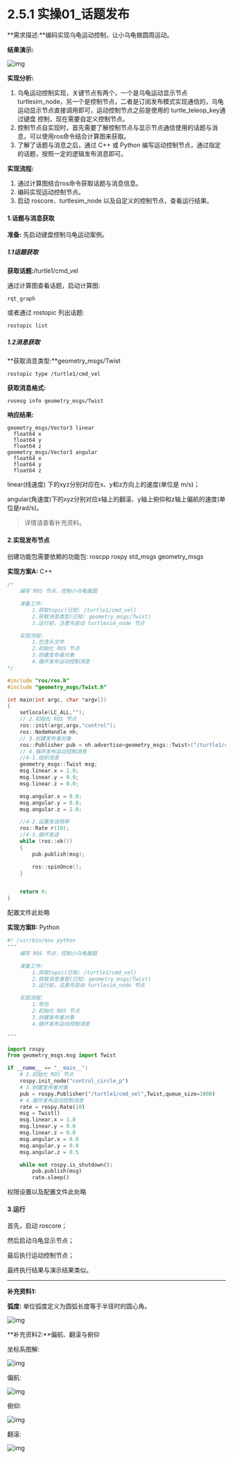 # 2.5.1 实操01_话题发布

**需求描述:**编码实现乌龟运动控制，让小乌龟做圆周运动。

**结果演示:**

![img](.\images\2.5\01_案例01_乌龟画圆.gif)

**实现分析:**

1. 乌龟运动控制实现，关键节点有两个，一个是乌龟运动显示节点 turtlesim_node，另一个是控制节点，二者是订阅发布模式实现通信的，乌龟运动显示节点直接调用即可，运动控制节点之前是使用的 turtle_teleop_key通过键盘 控制，现在需要自定义控制节点。
2. 控制节点自实现时，首先需要了解控制节点与显示节点通信使用的话题与消息，可以使用ros命令结合计算图来获取。
3. 了解了话题与消息之后，通过 C++ 或 Python 编写运动控制节点，通过指定的话题，按照一定的逻辑发布消息即可。

**实现流程:**

1. 通过计算图结合ros命令获取话题与消息信息。
2. 编码实现运动控制节点。
3. 启动 roscore、turtlesim_node 以及自定义的控制节点，查看运行结果。

#### 1.话题与消息获取

**准备:** 先启动键盘控制乌龟运动案例。

##### 1.1话题获取

**获取话题:**/turtle1/cmd_vel

通过计算图查看话题，启动计算图:

```
rqt_graph
```

或者通过 rostopic 列出话题:

```
rostopic list
```

##### 1.2消息获取

**获取消息类型:**geometry_msgs/Twist

```
rostopic type /turtle1/cmd_vel
```

**获取消息格式:**

```
rosmsg info geometry_msgs/Twist
```

**响应结果:**

```
geometry_msgs/Vector3 linear
  float64 x
  float64 y
  float64 z
geometry_msgs/Vector3 angular
  float64 x
  float64 y
  float64 z
```

linear(线速度) 下的xyz分别对应在x、y和z方向上的速度(单位是 m/s)；

angular(角速度)下的xyz分别对应x轴上的翻滚、y轴上俯仰和z轴上偏航的速度(单位是rad/s)。

> 详情请查看补充资料。

#### 2.实现发布节点

创建功能包需要依赖的功能包: roscpp rospy std_msgs geometry_msgs

**实现方案A:** C++

```cpp
/*
    编写 ROS 节点，控制小乌龟画圆

    准备工作:
        1.获取topic(已知: /turtle1/cmd_vel)
        2.获取消息类型(已知: geometry_msgs/Twist)
        3.运行前，注意先启动 turtlesim_node 节点

    实现流程:
        1.包含头文件
        2.初始化 ROS 节点
        3.创建发布者对象
        4.循环发布运动控制消息
*/

#include "ros/ros.h"
#include "geometry_msgs/Twist.h"

int main(int argc, char *argv[])
{
    setlocale(LC_ALL,"");
    // 2.初始化 ROS 节点
    ros::init(argc,argv,"control");
    ros::NodeHandle nh;
    // 3.创建发布者对象
    ros::Publisher pub = nh.advertise<geometry_msgs::Twist>("/turtle1/cmd_vel",1000);
    // 4.循环发布运动控制消息
    //4-1.组织消息
    geometry_msgs::Twist msg;
    msg.linear.x = 1.0;
    msg.linear.y = 0.0;
    msg.linear.z = 0.0;

    msg.angular.x = 0.0;
    msg.angular.y = 0.0;
    msg.angular.z = 2.0;

    //4-2.设置发送频率
    ros::Rate r(10);
    //4-3.循环发送
    while (ros::ok())
    {
        pub.publish(msg);

        ros::spinOnce();
    }


    return 0;
}
```

配置文件此处略

**实现方案B:** Python

```py
#! /usr/bin/env python
"""
    编写 ROS 节点，控制小乌龟画圆

    准备工作:
        1.获取topic(已知: /turtle1/cmd_vel)
        2.获取消息类型(已知: geometry_msgs/Twist)
        3.运行前，注意先启动 turtlesim_node 节点

    实现流程:
        1.导包
        2.初始化 ROS 节点
        3.创建发布者对象
        4.循环发布运动控制消息

"""

import rospy
from geometry_msgs.msg import Twist

if __name__ == "__main__":
    # 2.初始化 ROS 节点
    rospy.init_node("control_circle_p")
    # 3.创建发布者对象
    pub = rospy.Publisher("/turtle1/cmd_vel",Twist,queue_size=1000)
    # 4.循环发布运动控制消息
    rate = rospy.Rate(10)
    msg = Twist()
    msg.linear.x = 1.0
    msg.linear.y = 0.0
    msg.linear.z = 0.0
    msg.angular.x = 0.0
    msg.angular.y = 0.0
    msg.angular.z = 0.5

    while not rospy.is_shutdown():
        pub.publish(msg)
        rate.sleep()
```

权限设置以及配置文件此处略

#### 3.运行

首先，启动 roscore；

然后启动乌龟显示节点；

最后执行运动控制节点；

最终执行结果与演示结果类似。

------

**补充资料1:**

**弧度:** 单位弧度定义为圆弧长度等于半径时的圆心角。

![img](.\images\2.5\弧度.png)

**补充资料2:**偏航、翻滚与俯仰

坐标系图解:

![img](.\images\2.5\欧拉角1.png)

偏航:

![img](.\images\2.5\欧拉角2.gif)

俯仰:

![img](.\images\2.5\欧拉角3.gif)

翻滚:

![img](.\images\2.5\欧拉角4.gif)